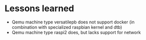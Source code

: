 # Lessons learned

- Qemu machine type versatilepb does not support docker (in combination with specialized raspbian kernel and dtb)
- Qemu machine type raspi2 does, but lacks support for network

